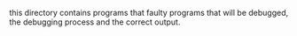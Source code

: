 this directory contains programs that faulty programs that will be debugged, the debugging process and the correct output.
